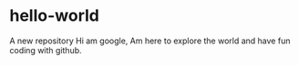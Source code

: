 # hello-world
A new repository
Hi am google,
Am here to explore the world and have fun coding with github.
